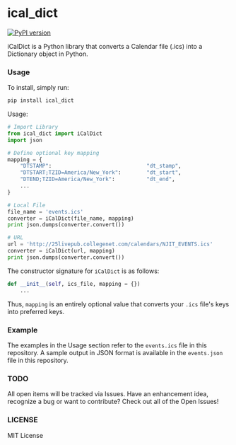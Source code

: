 # ical_dict

[![PyPI version](https://badge.fury.io/py/ical_dict.svg)](https://badge.fury.io/py/ical_dict)

iCalDict is a Python library that converts a Calendar file (.ics) into a Dictionary object in Python.

### Usage

To install, simply run:

```bash
pip install ical_dict
```

Usage:

```python
# Import Library
from ical_dict import iCalDict
import json

# Define optional key mapping
mapping = {
    "DTSTAMP":                              "dt_stamp",
    "DTSTART;TZID=America/New_York":        "dt_start",
    "DTEND;TZID=America/New_York":          "dt_end",
    ...
}

# Local File
file_name = 'events.ics'
converter = iCalDict(file_name, mapping)
print json.dumps(converter.convert())

# URL
url = 'http://25livepub.collegenet.com/calendars/NJIT_EVENTS.ics'
converter = iCalDict(url, mapping)
print json.dumps(converter.convert())
```

The constructor signature for `iCalDict` is as follows:

```python
def __init__(self, ics_file, mapping = {})
	...
```

Thus, `mapping` is an entirely optional value that converts your `.ics` file's keys into preferred keys.

### Example
The examples in the Usage section refer to the `events.ics` file in this repository. A sample output in JSON format is available in the `events.json` file in this repository. 

### TODO
All open items will be tracked via Issues. Have an enhancement idea, recognize a bug or want to contribute? Check out all of the Open Issues!

### LICENSE
MIT License
